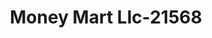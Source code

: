 ---
f_zip-code: 36264
f_state-code: AL
title: Money Mart Llc-21568
f_phone: 256-463-5500
f_city-only: Heflin
f_address: 596 Ross Street Heflin
f_location-unique-id: '21568'
slug: money-mart-llc-21568
updated-on: '2024-05-30T13:46:58.046Z'
created-on: '2024-05-30T13:36:59.803Z'
published-on: '2024-05-30T13:54:32.469Z'
f_city-state: cms/city/heflin-al.md
f_company: cms/company/money-mart-llc.md
f_state: cms/state/alabama.md
layout: '[payday-loan].html'
tags: payday-loan
---